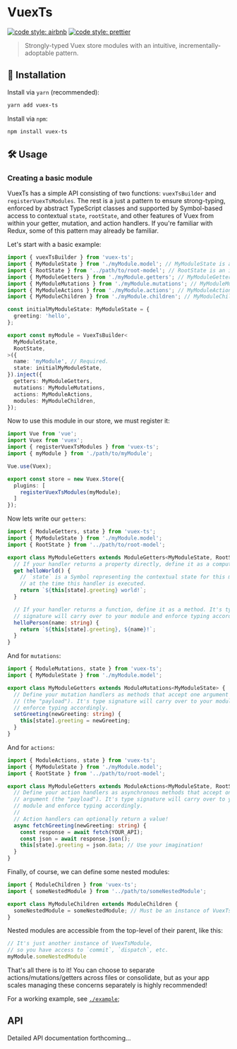 # VuexTs

[![code style: airbnb](https://img.shields.io/badge/code%20style-airbnb-blue.svg?style=flat)](https://github.com/airbnb/javascript)
[![code style: prettier](https://img.shields.io/badge/code_style-prettier-ff69b4.svg?style=flat)](https://github.com/prettier/prettier)

> Strongly-typed Vuex store modules with an intuitive, incrementally-adoptable pattern.

## 🔗 Installation

Install via `yarn` (recommended):

```sh
yarn add vuex-ts
```

Install via `npm`:

```sh
npm install vuex-ts
```

## 🛠️ Usage

### Creating a basic module

VuexTs has a simple API consisting of two functions: `vuexTsBuilder` and `registerVuexTsModules`. The rest is a just a pattern to ensure strong-typing, enforced by abstract TypeScript classes and supported by Symbol-based access to contextual `state`, `rootState`, and other features of Vuex from within your getter, mutation, and action handlers. If you're familiar with Redux, some of this pattern may already be familiar.

Let's start with a basic example:

```ts
import { vuexTsBuilder } from 'vuex-ts';
import { MyModuleState } from './myModule.model'; // MyModuleState is an interface describing the shape of this Vuex module.
import { RootState } from '../path/to/root-model'; // RootState is an interface describing the shape of your Vuex store.
import { MyModuleGetters } from './myModule.getters'; // MyModuleGetters is a class describing the getter handlers of this Vuex module.
import { MyModuleMutations } from './myModule.mutations'; // MyModuleMutations is a class describing the mutation handlers of this Vuex module.
import { MyModuleActions } from './myModule.actions'; // MyModuleActions is a class describing the action handlers of this Vuex module.
import { MyModuleChildren } from './myModule.children'; // MyModuleChildren is a class describing the nested modules of this Vuex module.

const initialMyModuleState: MyModuleState = {
  greeting: 'hello',
};

export const myModule = VuexTsBuilder<
  MyModuleState,
  RootState,
>({
  name: 'myModule', // Required.
  state: initialMyModuleState,
}).inject({
  getters: MyModuleGetters,
  mutations: MyModuleMutations,
  actions: MyModuleActions,
  modules: MyModuleChildren,
});
```

Now to use this module in our store, we must register it:

```ts
import Vue from 'vue';
import Vuex from 'vuex';
import { registerVuexTsModules } from 'vuex-ts';
import { myModule } from './path/to/myModule';

Vue.use(Vuex);

export const store = new Vuex.Store({
  plugins: [
    registerVuexTsModules(myModule);
  ]
});
```

Now lets write our `getters`:

```ts
import { ModuleGetters, state } from 'vuex-ts';
import { MyModuleState } from './myModule.model';
import { RootState } from '../path/to/root-model';

export class MyModuleGetters extends ModuleGetters<MyModuleState, RootState> {
  // If your handler returns a property directly, define it as a computed getter.
  get helloWorld() {
    // `state` is a Symbol representing the contextual state for this module
    // at the time this handler is executed.
    return `${this[state].greeting} world!`;
  }

  // If your handler returns a function, define it as a method. It's type
  // signature will carry over to your module and enforce typing accordingly.
  helloPerson(name: string) {
    return `${this[state].greeting}, ${name}!`;
  }
}
```

And for `mutations`:

```ts
import { ModuleMutations, state } from 'vuex-ts';
import { MyModuleState } from './myModule.model';

export class MyModuleGetters extends ModuleMutations<MyModuleState> {
  // Define your mutation handlers as methods that accept one argument
  // (the "payload"). It's type signature will carry over to your module and
  // enforce typing accordingly.
  setGreeting(newGreeting: string) {
    this[state].greeting = newGreeting;
  }
}
```

And for `actions`:

```ts
import { ModuleActions, state } from 'vuex-ts';
import { MyModuleState } from './myModule.model';
import { RootState } from '../path/to/root-model';

export class MyModuleGetters extends ModuleActions<MyModuleState, RootState> {
  // Define your action handlers as asynchronous methods that accept one
  // argument (the "payload"). It's type signature will carry over to your
  // module and enforce typing accordingly.
  //
  // Action handlers can optionally return a value!
  async fetchGreeting(newGreeting: string) {
    const response = await fetch(YOUR_API);
    const json = await response.json();
    this[state].greeting = json.data; // Use your imagination!
  }
}
```

Finally, of course, we can define some nested modules:

```ts
import { ModuleChildren } from 'vuex-ts';
import { someNestedModule } from '../path/to/someNestedModule';

export class MyModuleChildren extends ModuleChildren {
  someNestedModule = someNestedModule; // Must be an instance of VuexTsModule
}
```

Nested modules are accessible from the top-level of their parent, like this:

```ts
// It's just another instance of VuexTsModule,
// so you have access to `commit`, `dispatch`, etc.
myModule.someNestedModule
```

That's all there is to it! You can choose to separate actions/mutations/getters across files or consolidate, but as your app scales managing these concerns separately is highly recommended!

For a working example, see [`./example`](./example);

## API

Detailed API documentation forthcoming...
